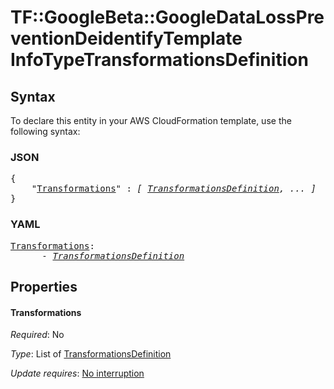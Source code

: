 # TF::GoogleBeta::GoogleDataLossPreventionDeidentifyTemplate InfoTypeTransformationsDefinition

## Syntax

To declare this entity in your AWS CloudFormation template, use the following syntax:

### JSON

<pre>
{
    "<a href="#transformations" title="Transformations">Transformations</a>" : <i>[ <a href="transformationsdefinition.md">TransformationsDefinition</a>, ... ]</i>
}
</pre>

### YAML

<pre>
<a href="#transformations" title="Transformations">Transformations</a>: <i>
      - <a href="transformationsdefinition.md">TransformationsDefinition</a></i>
</pre>

## Properties

#### Transformations

_Required_: No

_Type_: List of <a href="transformationsdefinition.md">TransformationsDefinition</a>

_Update requires_: [No interruption](https://docs.aws.amazon.com/AWSCloudFormation/latest/UserGuide/using-cfn-updating-stacks-update-behaviors.html#update-no-interrupt)

